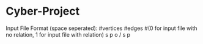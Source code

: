 # Cyber-Project
Input File Format (space seperated):
#vertices #edges #(0 for input file with no relation, 1 for input file with relation)
s p o / s p
